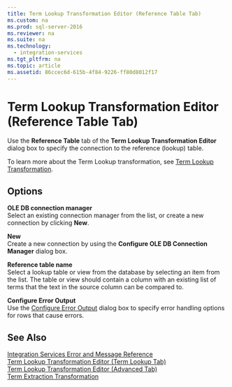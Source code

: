 ```yaml
---
title: Term Lookup Transformation Editor (Reference Table Tab)
ms.custom: na
ms.prod: sql-server-2016
ms.reviewer: na
ms.suite: na
ms.technology: 
  - integration-services
ms.tgt_pltfrm: na
ms.topic: article
ms.assetid: 86ccec6d-615b-4f84-9226-ff80d8012f17
---
```

# Term Lookup Transformation Editor (Reference Table Tab)
  Use the **Reference Table** tab of the **Term Lookup Transformation Editor** dialog box to specify the connection to the reference \(lookup\) table.  
  
 To learn more about the Term Lookup transformation, see [Term Lookup Transformation](../../Topics/TopicNameNotContainA/Term-Lookup-Transformation.md).  
  
## Options  
 **OLE DB connection manager**  
 Select an existing connection manager from the list, or create a new connection by clicking **New**.  
  
 **New**  
 Create a new connection by using the **Configure OLE DB Connection Manager** dialog box.  
  
 **Reference table name**  
 Select a lookup table or view from the database by selecting an item from the list. The table or view should contain a column with an existing list of terms that the text in the source column can be compared to.  
  
 **Configure Error Output**  
 Use the [Configure Error Output](../../Topics/TopicNameNotContainA/Configure-Error-Output.md) dialog box to specify error handling options for rows that cause errors.  
  
## See Also  
 [Integration Services Error and Message Reference](../../Topics/TopicNameNotContainA/Integration-Services-Error-and-Message-Reference.md)   
 [Term Lookup Transformation Editor &#40;Term Lookup Tab&#41;](../../Topics/TopicNameNotContainA/Term-Lookup-Transformation-Editor--Term-Lookup-Tab-.md)   
 [Term Lookup Transformation Editor &#40;Advanced Tab&#41;](../../Topics/TopicNameNotContainA/Term-Lookup-Transformation-Editor--Advanced-Tab-.md)   
 [Term Extraction Transformation](../../Topics/TopicNameNotContainA/Term-Extraction-Transformation.md)  
  
  